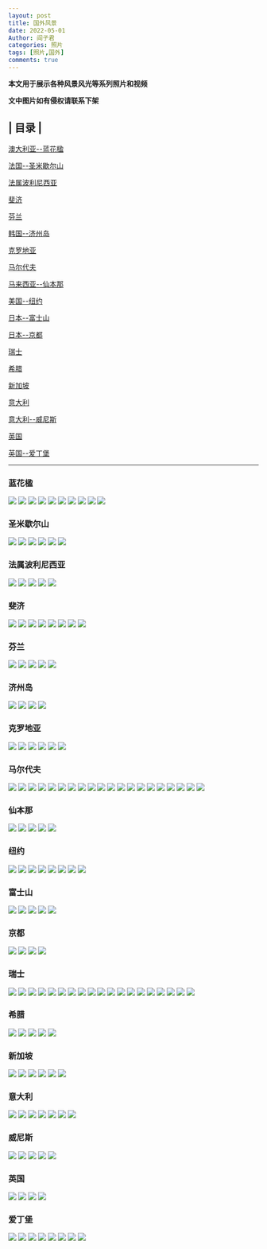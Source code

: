 ```yaml
---
layout: post
title: 国外风景
date: 2022-05-01
Author: 阎子君
categories: 照片
tags: [照片,国外]
comments: true
---
```


**本文用于展示各种风景风光等系列照片和视频**

**文中图片如有侵权请联系下架**

## | 目录 |

[澳大利亚--蓝花楹](#蓝花楹)

[法国--圣米歇尔山](#圣米歇尔山)

[法属波利尼西亚](#法属波利尼西亚)

[斐济](#斐济)

[芬兰](#芬兰)

[韩国--济州岛](#济州岛)

[克罗地亚](#克罗地亚)

[马尔代夫](#马尔代夫)

[马来西亚--仙本那](#仙本那)

[美国--纽约](#纽约)

[日本--富士山](#富士山)

[日本--京都](#京都)

[瑞士](#瑞士)

[希腊](#希腊)

[新加坡](#新加坡)

[意大利](#意大利)

[意大利--威尼斯](#威尼斯)

[英国](#英国)

[英国--爱丁堡](#爱丁堡)

---

### <span id="jump">蓝花楹</span>

<img src="/images/Pictures/44.webp"/>

<img src="/images/Pictures/45.webp"/>

<img src="/images/Pictures/46.webp"/>

<img src="/images/Pictures/47.webp"/>

<img src="/images/Pictures/48.webp"/>

<img src="/images/Pictures/165.webp"/>

<img src="/images/Pictures/166.webp"/>

<img src="/images/Pictures/167.webp"/>

<img src="/images/Pictures/168.webp"/>

<img src="/images/Pictures/169.webp"/>

### <span id="jump">圣米歇尔山</span>

<img src="/images/Pictures/85.webp"/>

<img src="/images/Pictures/86.webp"/>

<img src="/images/Pictures/87.webp"/>

<img src="/images/Pictures/92.webp"/>

<img src="/images/Pictures/163.webp"/>

<img src="/images/Pictures/164.webp"/>

### <span id="jump">法属波利尼西亚</span>

<img src="/images/Pictures/248.webp"/>

<img src="/images/Pictures/249.webp"/>

<img src="/images/Pictures/250.webp"/>

<img src="/images/Pictures/251.webp"/>

<img src="/images/Pictures/252.webp"/>

### <span id="jump">斐济</span>

<img src="/images/Pictures/73.webp"/>

<img src="/images/Pictures/74.webp"/>

<img src="/images/Pictures/75.webp"/>

<img src="/images/Pictures/76.webp"/>

<img src="/images/Pictures/81.webp"/>

<img src="/images/Pictures/82.webp"/>

<img src="/images/Pictures/83.webp"/>

<img src="/images/Pictures/84.webp"/>

### <span id="jump">芬兰</span>

<img src="/images/Pictures/88.webp"/>

<img src="/images/Pictures/89.webp"/>

<img src="/images/Pictures/90.webp"/>

<img src="/images/Pictures/91.webp"/>

<img src="/images/Pictures/96.webp"/>

### <span id="jump">济州岛</span>

<img src="/images/Pictures/111.webp"/>

<img src="/images/Pictures/112.webp"/>

<img src="/images/Pictures/113.webp"/>

<img src="/images/Pictures/114.webp"/>

### <span id="jump">克罗地亚</span>

<img src="/images/Pictures/186.webp"/>

<img src="/images/Pictures/187.webp"/>

<img src="/images/Pictures/188.webp"/>

<img src="/images/Pictures/189.webp"/>

<img src="/images/Pictures/190.webp"/>

<img src="/images/Pictures/191.webp"/>

### <span id="jump">马尔代夫</span>

<img src="/images/Pictures/192.webp"/>

<img src="/images/Pictures/193.webp"/>

<img src="/images/Pictures/194.webp"/>

<img src="/images/Pictures/195.webp"/>

<img src="/images/Pictures/196.webp"/>

<img src="/images/Pictures/197.webp"/>

<img src="/images/Pictures/198.webp"/>

<img src="/images/Pictures/199.webp"/>

<img src="/images/Pictures/200.webp"/>

<img src="/images/Pictures/201.webp"/>

<img src="/images/Pictures/202.webp"/>

<img src="/images/Pictures/203.webp"/>

<img src="/images/Pictures/293.webp"/>

<img src="/images/Pictures/294.webp"/>

<img src="/images/Pictures/295.webp"/>

<img src="/images/Pictures/296.webp"/>

<img src="/images/Pictures/297.webp"/>

<img src="/images/Pictures/298.webp"/>

<img src="/images/Pictures/299.webp"/>

<img src="/images/Pictures/300.webp"/>

### <span id="jump">仙本那</span>

<img src="/images/Pictures/106.webp"/>

<img src="/images/Pictures/107.webp"/>

<img src="/images/Pictures/108.webp"/>

<img src="/images/Pictures/109.webp"/>

<img src="/images/Pictures/110.webp"/>

### <span id="jump">纽约</span>

<img src="/images/Pictures/141.webp"/>

<img src="/images/Pictures/142.webp"/>

<img src="/images/Pictures/143.webp"/>

<img src="/images/Pictures/144.webp"/>

<img src="/images/Pictures/145.webp"/>

<img src="/images/Pictures/146.webp"/>

<img src="/images/Pictures/147.webp"/>

<img src="/images/Pictures/148.webp"/>

### <span id="jump">富士山</span>

<img src="/images/Pictures/95.webp"/>

<img src="/images/Pictures/97.webp"/>

<img src="/images/Pictures/98.webp"/>

<img src="/images/Pictures/99.webp"/>

<img src="/images/Pictures/100.webp"/>

### <span id="jump">京都</span>

<img src="/images/Pictures/159.webp"/>

<img src="/images/Pictures/160.webp"/>

<img src="/images/Pictures/161.webp"/>

<img src="/images/Pictures/162.webp"/>

### <span id="jump">瑞士</span>

<img src="/images/Pictures/115.webp"/>

<img src="/images/Pictures/116.webp"/>

<img src="/images/Pictures/117.webp"/>

<img src="/images/Pictures/118.webp"/>

<img src="/images/Pictures/119.webp"/>

<img src="/images/Pictures/60.webp"/>

<img src="/images/Pictures/61.webp"/>

<img src="/images/Pictures/62.webp"/>

<img src="/images/Pictures/63.webp"/>

<img src="/images/Pictures/64.webp"/>

<img src="/images/Pictures/65.webp"/>

<img src="/images/Pictures/69.webp"/>

<img src="/images/Pictures/70.webp"/>

<img src="/images/Pictures/71.webp"/>

<img src="/images/Pictures/72.webp"/>

<img src="/images/Pictures/77.webp"/>

<img src="/images/Pictures/78.webp"/>

<img src="/images/Pictures/79.webp"/>

<img src="/images/Pictures/80.webp"/>

### <span id="jump">希腊</span>

<img src="/images/Pictures/222.webp"/>

<img src="/images/Pictures/223.webp"/>

<img src="/images/Pictures/224.webp"/>

<img src="/images/Pictures/225.webp"/>

<img src="/images/Pictures/226.webp"/>

### <span id="jump">新加坡</span>

<img src="/images/Pictures/149.webp"/>

<img src="/images/Pictures/150.webp"/>

<img src="/images/Pictures/151.webp"/>

<img src="/images/Pictures/152.webp"/>

<img src="/images/Pictures/153.webp"/>

<img src="/images/Pictures/154.webp"/>

### <span id="jump">意大利</span>

<img src="/images/Pictures/56.webp"/>

<img src="/images/Pictures/57.webp"/>

<img src="/images/Pictures/58.webp"/>

<img src="/images/Pictures/59.webp"/>

<img src="/images/Pictures/66.webp"/>

<img src="/images/Pictures/67.webp"/>

<img src="/images/Pictures/68.webp"/>

### <span id="jump">威尼斯</span>

<img src="/images/Pictures/271.webp"/>

<img src="/images/Pictures/272.webp"/>

<img src="/images/Pictures/273.webp"/>

<img src="/images/Pictures/274.webp"/>

<img src="/images/Pictures/275.webp"/>

### <span id="jump">英国</span>

<img src="/images/Pictures/244.webp"/>

<img src="/images/Pictures/245.webp"/>

<img src="/images/Pictures/246.webp"/>

<img src="/images/Pictures/247.webp"/>

### <span id="jump">爱丁堡</span>

<img src="/images/Pictures/279.webp"/>

<img src="/images/Pictures/280.webp"/>

<img src="/images/Pictures/281.webp"/>

<img src="/images/Pictures/282.webp"/>

<img src="/images/Pictures/283.webp"/>

<img src="/images/Pictures/284.webp"/>

<img src="/images/Pictures/285.webp"/>

<img src="/images/Pictures/286.webp"/>
